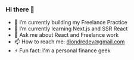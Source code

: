 ### Hi there 👋

- 🔭 I’m currently building my Freelance Practice
- 🌱 I’m currently learning Next.js and SSR React
- 💬 Ask me about React and Freelance work
- 📫 How to reach me: diondredev@gmail.com
- ⚡ Fun fact: I'm a personal finance geek
